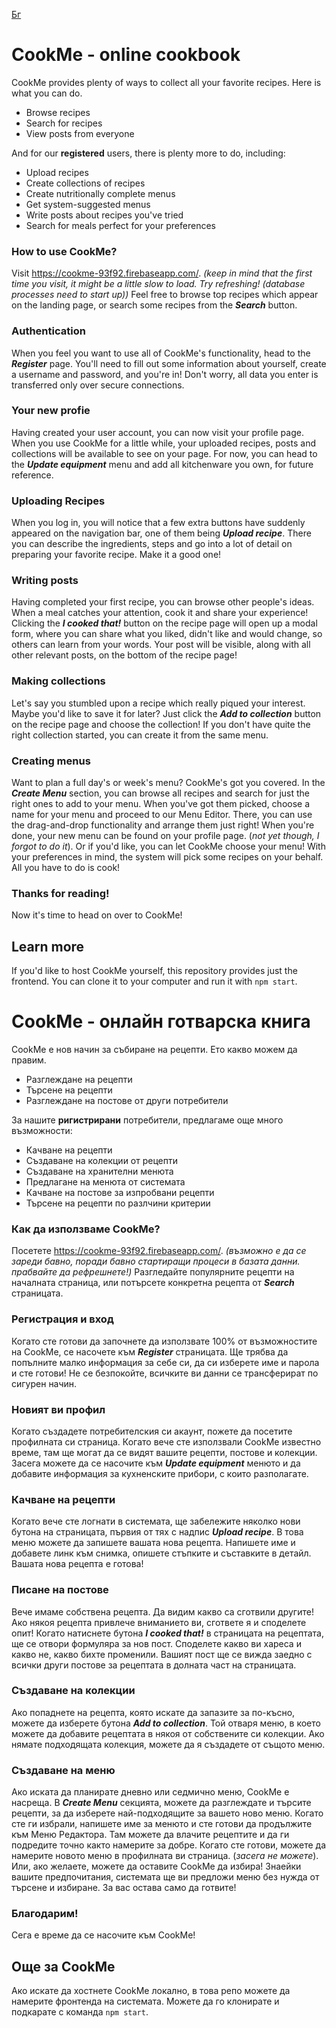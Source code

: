 [Бг](#CookMe---онлайн-готварска-книга)
# CookMe - online cookbook #

CookMe provides plenty of ways to collect all your favorite recipes.
Here is what you can do.

* Browse recipes
* Search for recipes
* View posts from everyone

And for our **registered** users, there is plenty more to do, including:

* Upload recipes
* Create collections of recipes
* Create nutritionally complete menus 
* Get system-suggested menus
* Write posts about recipes you've tried
* Search for meals perfect for your preferences

### How to use CookMe? ###

Visit https://cookme-93f92.firebaseapp.com/. *(keep in mind that the first time you visit, it might be a little slow to load. Try refreshing! (database processes need to start up))*
Feel free to browse top recipes which appear on the landing page, or search some recipes from the _**Search**_ button.

### Authentication ###

When you feel you want to use all of CookMe's functionality, head to the _**Register**_ page. You'll need to fill out some information about yourself, create a username and password, and you're in! Don't worry, all data you enter is transferred only over secure connections.

### Your new profie ###

Having created your user account, you can now visit your profile page. When you use CookMe for a little while, your uploaded recipes, posts and collections will be available to see on your page. For now, you can head to the _**Update equipment**_ menu and add all kitchenware you own, for future reference.

### Uploading Recipes ###

When you log in, you will notice that a few extra buttons have suddenly appeared on the navigation bar, one of them being _**Upload recipe**_. There you can describe the ingredients, steps and go into a lot of detail on preparing your favorite recipe. Make it a good one!

### Writing posts ###

Having completed your first recipe, you can browse other people's ideas. When a meal catches your attention, cook it and share your experience! Clicking the _**I cooked that!**_ button on the recipe page will open up a modal form, where you can share what you liked, didn't like and would change, so others can learn from your words. Your post will be visible, along with all other relevant posts, on the bottom of the recipe page!

### Making collections ###

Let's say you stumbled upon a recipe which really piqued your interest. Maybe you'd like to save it for later? Just click the _**Add to collection**_ button on the recipe page and choose the collection! If you don't have quite the right collection started, you can create it from the same menu.

### Creating menus ###

Want to plan a full day's or week's menu? CookMe's got you covered. In the _**Create Menu**_ section, you can browse all recipes and search for just the right ones to add to your menu. When you've got them picked, choose a name for your menu and proceed to our Menu Editor. There, you can use the drag-and-drop functionality and arrange them just right! When you're done, your new menu can be found on your profile page. (*not yet though, I forgot to do it*). Or if you'd like, you can let CookMe choose your menu! With your preferences in mind, the system will pick some recipes on your behalf. All you have to do is cook!

### Thanks for reading! ###

Now it's time to head on over to CookMe!


## Learn more ##

If you'd like to host CookMe yourself, this repository provides just the frontend. You can clone it to your computer and run it with `npm start`. 

# CookMe - онлайн готварска книга #

CookMe е нов начин за събиране на рецепти. Ето какво можем да правим.

* Разглеждане на рецепти
* Търсене на рецепти
* Разглеждане на постове от други потребители

За нашите **ригистрирани** потребители, предлагаме още много възможности:

* Качване на рецепти
* Създаване на колекции от рецепти
* Създаване на хранителни менюта
* Предлагане на менюта от системата
* Качване на постове за изпробвани рецепти
* Търсене на рецепти по разлчини критерии

### Как да използваме CookMe? ###

Посетете https://cookme-93f92.firebaseapp.com/. *(възможно е да се зареди бавно, поради бавно стартиращи процеси в базата данни. прабвайте да рефрешнете!)*
Разгледайте популярните рецепти на началната страница, или потърсете конкретна рецепта от _**Search**_ страницата.


### Регистрация и вход ###

Когато сте готови да започнете да използвате 100% от възможностите на CookMe, се насочете към  _**Register**_ страницата. Ще трябва да попълните малко информация за себе си, да си изберете име и парола и сте готови! Не се безпокойте, всичките ви данни се трансферират по сигурен начин.

### Новият ви профил ###

Когато създадете потребителския си акаунт, пожете да посетите профилната си страница. Когато вече сте използвали CookMe известно време, там ще могат да се видят вашите рецепти, постове и колекции. Засега можете да се насочите към _**Update equipment**_  менюто и да добавите информация за кухненските прибори, с които разполагате.


### Качване на рецепти ###

Когато вече сте логнати в системата, ще забележите няколко нови бутона на страницата, първия от тях с надпис _**Upload recipe**_. В това меню можете да запишете вашата нова рецепта. Напишете име и добавете линк към снимка, опишете стъпките и съставките в детайл. Вашата нова рецепта е готова!

### Писане на постове ###

Вече имаме собствена рецепта. Да видим какво са сготвили другите! Ако някоя рецепта привлече вниманието ви, сгответе я и споделете опит! Когато натиснете бутона _**I cooked that!**_ в страницата на рецептата, ще се отвори формуляра за нов пост. Споделете какво ви хареса и какво не, какво бихте променили. Вашият пост ще се вижда заедно с всички други постове за рецептата в долната част на страницата.

### Създаване на колекции ###

Ако попаднете на рецепта, която искате да запазите за по-късно, можете да изберете бутона _**Add to collection**_. Той отваря меню, в което можете да добавите рецептата в някоя от собствените си колекции. Ако нямате подходящата колекция, можете да я създадете от същото меню.

### Създаване на меню ###

Ако иската да планирате дневно или седмично меню, CookMe е насреща. В _**Create Menu**_ секцията, можете да разглеждате и търсите рецепти, за да изберете най-подходящите за вашето ново меню. Когато сте ги избрали, напишете име за менюто и сте готови да продължите към Меню Редактора. Там можете да влачите рецептите и да ги подредите точно както намерите за добре. Когато сте готови, можете да намерите новото меню в профилната ви страница. (*засега не можете*). Или, ако желаете, можете да оставите CookMe да избира! Знаейки вашите предпочитания, системата ще ви предложи меню без нужда от търсене и избиране. За вас остава само да готвите!


### Благодарим! ###

Сега е време да се насочите към CookMe!


## Още за CookMe ##

Ако искате да хостнете CookMe локално, в това репо можете да намерите фронтенда на системата. Можете да го клонирате и подкарате с команда `npm start`.









